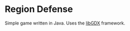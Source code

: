 # Region Defense
Simple game written in Java. Uses the [libGDX](https://libgdx.com/wiki/) framework.